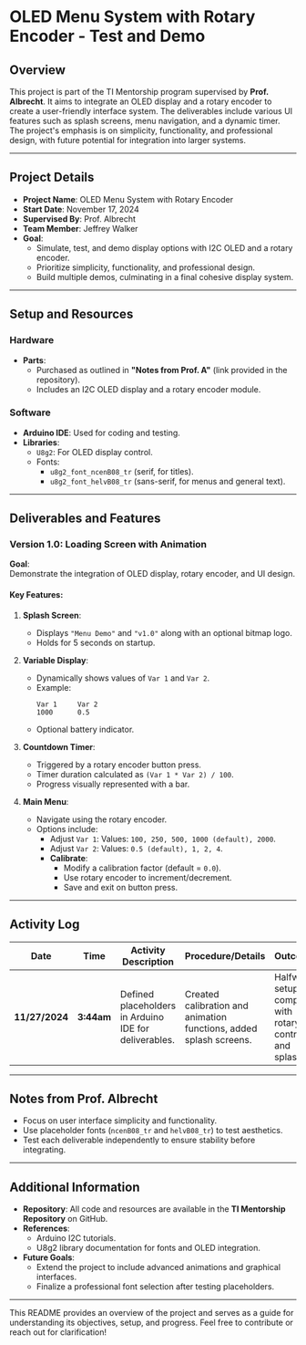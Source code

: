# OLED Menu System with Rotary Encoder - Test and Demo

## **Overview**
This project is part of the TI Mentorship program supervised by **Prof. Albrecht**. It aims to integrate an OLED display and a rotary encoder to create a user-friendly interface system. The deliverables include various UI features such as splash screens, menu navigation, and a dynamic timer. The project's emphasis is on simplicity, functionality, and professional design, with future potential for integration into larger systems.

---

## **Project Details**

- **Project Name**: OLED Menu System with Rotary Encoder  
- **Start Date**: November 17, 2024  
- **Supervised By**: Prof. Albrecht  
- **Team Member**: Jeffrey Walker  
- **Goal**:  
  - Simulate, test, and demo display options with I2C OLED and a rotary encoder.  
  - Prioritize simplicity, functionality, and professional design.  
  - Build multiple demos, culminating in a final cohesive display system.  

---

## **Setup and Resources**

### **Hardware**
- **Parts**:  
  - Purchased as outlined in **"Notes from Prof. A"** (link provided in the repository).  
  - Includes an I2C OLED display and a rotary encoder module.  

### **Software**
- **Arduino IDE**: Used for coding and testing.  
- **Libraries**:  
  - `U8g2`: For OLED display control.  
  - Fonts:  
    - `u8g2_font_ncenB08_tr` (serif, for titles).  
    - `u8g2_font_helvB08_tr` (sans-serif, for menus and general text).  

---

## **Deliverables and Features**

### **Version 1.0: Loading Screen with Animation**
**Goal**:  
Demonstrate the integration of OLED display, rotary encoder, and UI design.

#### **Key Features**:
1. **Splash Screen**:
   - Displays `"Menu Demo"` and `"v1.0"` along with an optional bitmap logo.
   - Holds for 5 seconds on startup.

2. **Variable Display**:
   - Dynamically shows values of `Var 1` and `Var 2`.
   - Example:
     ```
     Var 1     Var 2
     1000      0.5
     ```
   - Optional battery indicator.

3. **Countdown Timer**:
   - Triggered by a rotary encoder button press.
   - Timer duration calculated as `(Var 1 * Var 2) / 100`.
   - Progress visually represented with a bar.

4. **Main Menu**:
   - Navigate using the rotary encoder.
   - Options include:
     - Adjust `Var 1`: Values: `100, 250, 500, 1000 (default), 2000`.
     - Adjust `Var 2`: Values: `0.5 (default), 1, 2, 4`.
     - **Calibrate**:
       - Modify a calibration factor (default = `0.0`).
       - Use rotary encoder to increment/decrement.
       - Save and exit on button press.

---

## **Activity Log**

| **Date**       | **Time**  | **Activity Description**                             | **Procedure/Details**                                                | **Outcome**                                           | **Next Steps**                                             |
|-----------------|-----------|-----------------------------------------------------|----------------------------------------------------------------------|-------------------------------------------------------|------------------------------------------------------------|
| **11/27/2024** | **3:44am**| Defined placeholders in Arduino IDE for deliverables.| Created calibration and animation functions, added splash screens.  | Halfway setup complete with rotary control and splash.| Refine encoder calibration, define variables, improve load animation. |

---

## **Notes from Prof. Albrecht**
- Focus on user interface simplicity and functionality.  
- Use placeholder fonts (`ncenB08_tr` and `helvB08_tr`) to test aesthetics.  
- Test each deliverable independently to ensure stability before integrating.  

---

## **Additional Information**
- **Repository**: All code and resources are available in the **TI Mentorship Repository** on GitHub.  
- **References**:
  - Arduino I2C tutorials.
  - U8g2 library documentation for fonts and OLED integration.  
- **Future Goals**:
  - Extend the project to include advanced animations and graphical interfaces.
  - Finalize a professional font selection after testing placeholders.  

---

This README provides an overview of the project and serves as a guide for understanding its objectives, setup, and progress. Feel free to contribute or reach out for clarification!
